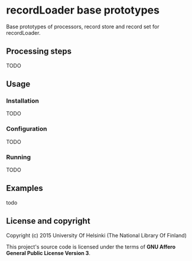 # recordLoader base prototypes

Base prototypes of processors, record store and record set for recordLoader.

## Processing steps

TODO

## Usage

### Installation

TODO

### Configuration

TODO

### Running

TODO

## Examples

todo

## License and copyright

Copyright (c) 2015 University Of Helsinki (The National Library Of Finland)

This project's source code is licensed under the terms of **GNU Affero General Public License Version 3**.